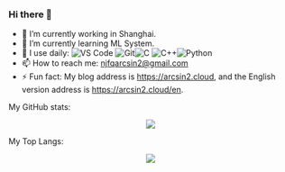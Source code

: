 ### Hi there 👋


- 🔭 I’m currently working in Shanghai.
- 🌱 I’m currently learning ML System.
- 🚀 I use daily: ![VS Code](https://img.shields.io/badge/-VS%20Code-007ACC?style=plastic&logo=visual-studio-code) ![Git](https://img.shields.io/badge/-Git-black?style=plastic&logo=git)![C](https://img.shields.io/badge/-C-8fcfd1?style=plastic&logo=C) ![C++](https://img.shields.io/badge/-C++-8fcfd1?style=plastic&logo=C%2B%2B)![Python](https://img.shields.io/badge/-Python-8fcfd1?style=plastic&logo=Python)
- 📫 How to reach me: njfqarcsin2@gmail.com
- ⚡ Fun fact: My blog address is https://arcsin2.cloud, and the English version address is https://arcsin2.cloud/en.

My GitHub stats:

<div align=center>  <img src="https://github-readme-stats.vercel.app/api?username=UnpureRationalist&theme=tokyonight&count_private=true&show_icons=true" />  </div>



My Top Langs:

<div align=center>  <img src="https://github-readme-stats.vercel.app/api/top-langs/?username=UnpureRationalist&layout=compact&langs_count=6&theme=tokyonight&hide=html,css,assembly,javascript" />  <div>

